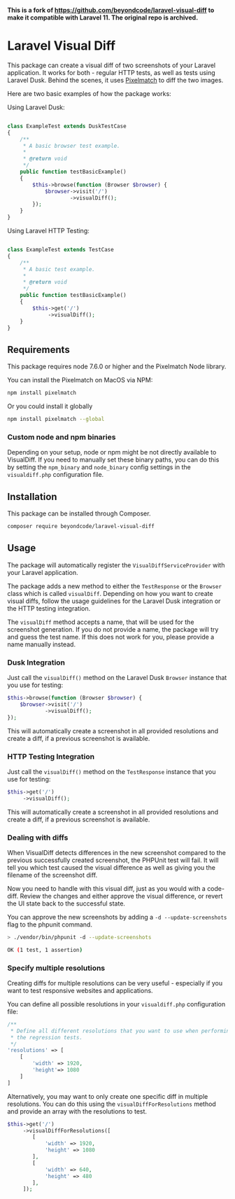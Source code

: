 **This is a fork of https://github.com/beyondcode/laravel-visual-diff to make it compatible with Laravel 11. The original repo is archived.**

# Laravel Visual Diff

This package can create a visual diff of two screenshots of your Laravel application. It works for both - regular HTTP tests, as well as tests using Laravel Dusk.
Behind the scenes, it uses [Pixelmatch](https://github.com/mapbox/pixelmatch) to diff the two images.

Here are two basic examples of how the package works:

Using Laravel Dusk:

```php

class ExampleTest extends DuskTestCase
{
    /**
     * A basic browser test example.
     *
     * @return void
     */
    public function testBasicExample()
    {
        $this->browse(function (Browser $browser) {
            $browser->visit('/')
                    ->visualDiff();
        });
    }
}

```

Using Laravel HTTP Testing:

```php

class ExampleTest extends TestCase
{
    /**
     * A basic test example.
     *
     * @return void
     */
    public function testBasicExample()
    {
        $this->get('/')
             ->visualDiff();
    }
}

```

## Requirements

This package requires node 7.6.0 or higher and the Pixelmatch Node library.

You can install the Pixelmatch on MacOS via NPM:

```bash
npm install pixelmatch
```

Or you could install it globally

```bash
npm install pixelmatch --global
```

### Custom node and npm binaries

Depending on your setup, node or npm might be not directly available to VisualDiff.
If you need to manually set these binary paths, you can do this by setting the `npm_binary` and `node_binary` config settings in the `visualdiff.php` configuration file.

## Installation

This package can be installed through Composer.

```bash
composer require beyondcode/laravel-visual-diff
```

## Usage

The package will automatically register the `VisualDiffServiceProvider` with your Laravel application.

The package adds a new method to either the `TestResponse` or the `Browser` class which is called `visualDiff`.
Depending on how you want to create visual diffs, follow the usage guidelines for the Laravel Dusk integration or the HTTP testing integration.

The `visualDiff` method accepts a name, that will be used for the screenshot generation. If you do not provide a name, the package will try and guess the test name. If this does not work for you, please provide a name manually instead.

### Dusk Integration

Just call the `visualDiff()` method on the Laravel Dusk `Browser` instance that you use for testing:

```php
$this->browse(function (Browser $browser) {
    $browser->visit('/')
            ->visualDiff();
});
``` 

This will automatically create a screenshot in all provided resolutions and create a diff, if a previous screenshot is available.

### HTTP Testing Integration

Just call the `visualDiff()` method on the `TestResponse` instance that you use for testing:

```php
$this->get('/')
     ->visualDiff();
``` 

This will automatically create a screenshot in all provided resolutions and create a diff, if a previous screenshot is available.

### Dealing with diffs

When VisualDiff detects differences in the new screenshot compared to the previous successfully created screenshot, the PHPUnit test will fail.
It will tell you which test caused the visual difference as well as giving you the filename of the screenshot diff.

Now you need to handle with this visual diff, just as you would with a code-diff. Review the changes and either approve the visual difference, or revert the UI state back to the successful state.

You can approve the new screenshots by adding a `-d --update-screenshots` flag to the phpunit command.

```bash
> ./vendor/bin/phpunit -d --update-screenshots

OK (1 test, 1 assertion)
``` 

### Specify multiple resolutions

Creating diffs for multiple resolutions can be very useful - especially if you want to test responsive websites and applications.

You can define all possible resolutions in your `visualdiff.php` configuration file:

```php
/**
 * Define all different resolutions that you want to use when performing
 * the regression tests.
 */
'resolutions' => [
    [
        'width' => 1920,
        'height'=> 1080
    ]
]
``` 

Alternatively,  you may want to only create one specific diff in multiple resolutions.
You can do this using the `visualDiffForResolutions` method and provide an array with the resolutions to test.

```php
$this->get('/')
     ->visualDiffForResolutions([
        [
            'width' => 1920,
            'height' => 1080
        ],
        [
            'width' => 640,
            'height' => 480
        ],
     ]);
```

